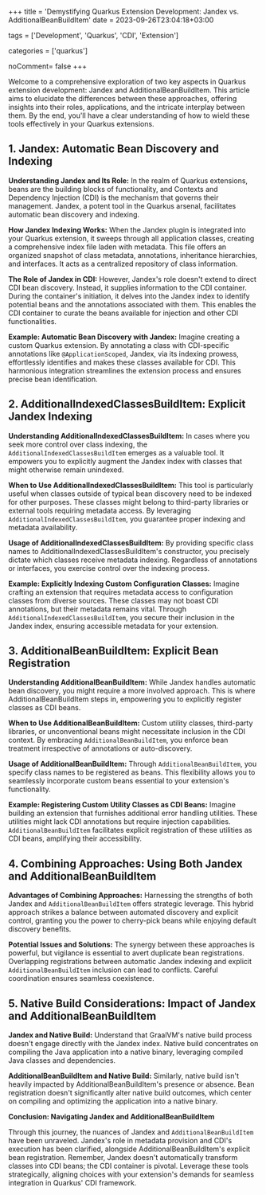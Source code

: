 +++
title = 'Demystifying Quarkus Extension Development: Jandex vs. AdditionalBeanBuildItem'
date = 2023-09-26T23:04:18+03:00

tags = ['Development', 'Quarkus', 'CDI', 'Extension']

categories = ['quarkus']

noComment= false
+++


Welcome to a comprehensive exploration of two key aspects in Quarkus extension development: Jandex and AdditionalBeanBuildItem.
This article aims to elucidate the differences between these approaches, offering insights into their roles, applications, and the
intricate interplay between them. By the end, you'll have a clear understanding of how to wield these tools effectively in your Quarkus
extensions.

## 1. Jandex: Automatic Bean Discovery and Indexing

**Understanding Jandex and Its Role:**
In the realm of Quarkus extensions, beans are the building blocks of functionality, and Contexts and Dependency Injection (CDI) is
the mechanism that governs their management. Jandex, a potent tool in the Quarkus arsenal, facilitates automatic bean discovery and indexing.

**How Jandex Indexing Works:**
When the Jandex plugin is integrated into your Quarkus extension, it sweeps through all application classes, creating a comprehensive
index file laden with metadata. This file offers an organized snapshot of class metadata, annotations, inheritance hierarchies, and
interfaces. It acts as a centralized repository of class information.

**The Role of Jandex in CDI:**
However, Jandex's role doesn't extend to direct CDI bean discovery. Instead, it supplies information to the CDI container. During the container's initiation, it delves into the Jandex index to identify potential beans and the annotations associated with them. This enables the CDI container to curate the beans available for injection and other CDI functionalities.

**Example: Automatic Bean Discovery with Jandex:**
Imagine creating a custom Quarkus extension. By annotating a class with CDI-specific annotations like `@ApplicationScoped`,
Jandex, via its indexing prowess, effortlessly identifies and makes these classes available for CDI. This harmonious integration
streamlines the extension process and ensures precise bean identification.

## 2. AdditionalIndexedClassesBuildItem: Explicit Jandex Indexing

**Understanding AdditionalIndexedClassesBuildItem:**
In cases where you seek more control over class indexing, the `AdditionalIndexedClassesBuildItem` emerges as a valuable tool. 
It empowers you to explicitly augment the Jandex index with classes that might otherwise remain unindexed.

**When to Use AdditionalIndexedClassesBuildItem:**
This tool is particularly useful when classes outside of typical bean discovery need to be indexed for other purposes. 
These classes might belong to third-party libraries or external tools requiring metadata access. 
By leveraging `AdditionalIndexedClassesBuildItem`, you guarantee proper indexing and metadata availability.

**Usage of AdditionalIndexedClassesBuildItem:**
By providing specific class names to AdditionalIndexedClassesBuildItem's constructor, you precisely dictate which classes receive metadata 
indexing. Regardless of annotations or interfaces, you exercise control over the indexing process.

**Example: Explicitly Indexing Custom Configuration Classes:**
Imagine crafting an extension that requires metadata access to configuration classes from diverse sources. 
These classes may not boast CDI annotations, but their metadata remains vital. 
Through `AdditionalIndexedClassesBuildItem`, you secure their inclusion in the Jandex index, ensuring accessible metadata for your extension.

## 3. AdditionalBeanBuildItem: Explicit Bean Registration

**Understanding AdditionalBeanBuildItem:**
While Jandex handles automatic bean discovery, you might require a more involved approach. This is where AdditionalBeanBuildItem steps in,
empowering you to explicitly register classes as CDI beans.

**When to Use AdditionalBeanBuildItem:**
Custom utility classes, third-party libraries, or unconventional beans might necessitate inclusion in the CDI context. 
By embracing `AdditionalBeanBuildItem`, you enforce bean treatment irrespective of annotations or auto-discovery.

**Usage of AdditionalBeanBuildItem:**
Through `AdditionalBeanBuildItem`, you specify class names to be registered as beans. This flexibility allows you to 
seamlessly incorporate custom beans essential to your extension's functionality.

**Example: Registering Custom Utility Classes as CDI Beans:**
Imagine building an extension that furnishes additional error handling utilities. These utilities might lack CDI annotations 
but require injection capabilities. `AdditionalBeanBuildItem` facilitates explicit registration of these utilities as CDI beans, 
amplifying their accessibility.

## 4. Combining Approaches: Using Both Jandex and AdditionalBeanBuildItem

**Advantages of Combining Approaches:**
Harnessing the strengths of both Jandex and `AdditionalBeanBuildItem` offers strategic leverage. This hybrid approach strikes a 
balance between automated discovery and explicit control, granting you the power to cherry-pick beans while enjoying default discovery
benefits.

**Potential Issues and Solutions:**
The synergy between these approaches is powerful, but vigilance is essential to avert duplicate bean registrations.
Overlapping registrations between automatic Jandex indexing and explicit `AdditionalBeanBuildItem` inclusion can lead to conflicts.
Careful coordination ensures seamless coexistence.

## 5. Native Build Considerations: Impact of Jandex and AdditionalBeanBuildItem

**Jandex and Native Build:**
Understand that GraalVM's native build process doesn't engage directly with the Jandex index. Native build concentrates on compiling
the Java application into a native binary, leveraging compiled Java classes and dependencies.

**AdditionalBeanBuildItem and Native Build:**
Similarly, native build isn't heavily impacted by AdditionalBeanBuildItem's presence or absence. Bean registration doesn't significantly
alter native build outcomes, which center on compiling and optimizing the application into a native binary.

**Conclusion: Navigating Jandex and AdditionalBeanBuildItem**

Through this journey, the nuances of Jandex and `AdditionalBeanBuildItem` have been unraveled. Jandex's role in metadata provision
and CDI's execution has been clarified, alongside AdditionalBeanBuildItem's explicit bean registration. Remember, Jandex doesn't
automatically transform classes into CDI beans; the CDI container is pivotal. Leverage these tools strategically, aligning
choices with your extension's demands for seamless integration in Quarkus' CDI framework.